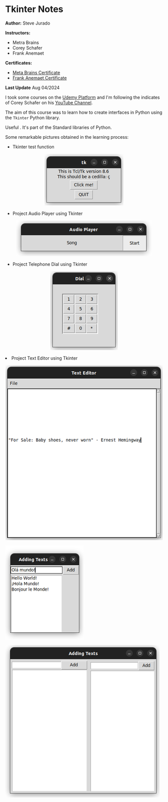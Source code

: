 # Tkinter Notes

**Author:** Steve Jurado

**Instructors:**
- Metra Brains
- Corey Schafer
- Frank Anemaet

**Certificates:**
- [Meta Brains Certificate](./assets/certicates/Certificate_MetaBrains.jpg)
- [Frank Anemaet Certificate](./assets/certicates/Certificate_FrankAnemaet.jpg)

**Last Update** Aug 04/2024

I took some courses on the [Udemy Platform](https://www.udemy.com/) and I'm following the indicates of Corey Schafer on his [YouTube Channel](https://www.youtube.com/watch?v=epDKamC-V-8). 

The aim of this course was to learn how to create interfaces in Python using the `Tkinter` Python library.

Useful . It's part of the Standard libraries of Python.

Some remarkable pictures obtained in the learning process:

- Tkinter test function

<p align="center">
  <img src="./assets/imgs/tkinter_test.png">
</p>

- Project Audio Player using Tkinter

<p align="center">
  <img src="./assets/imgs/project_audio_player.png">
</p>

- Project Telephone Dial using Tkinter

<p align="center">
  <img src="./assets/imgs/project_dial.png">
</p

- Project Text Editor using Tkinter

<p align="center">
  <img src="./assets/imgs/project_text_editor.png">
</p

![](./assets/imgs/first_tkinter.png)

![](./assets/imgs/second_tkinter.png)